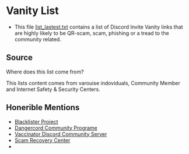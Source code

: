 # Vanity List

- This file [list_lastest.txt](list_lastest.txt) contains a list of Discord Invite Vanity links that are highly likely to be QR-scam, scam, phishing or a tread to the community related.

## Source

Where does this list come from?

This lists content comes from varouise indoviduals, Community Member and Internet Safety & Security Centers.

## Honerible Mentions

- [Blacklister Project]()
- [Dangercord Community Programe](https://dangercord.com/) 
- [Vaccinator Discord Community Server]()
- [Scam Recovery Center]()
- []()